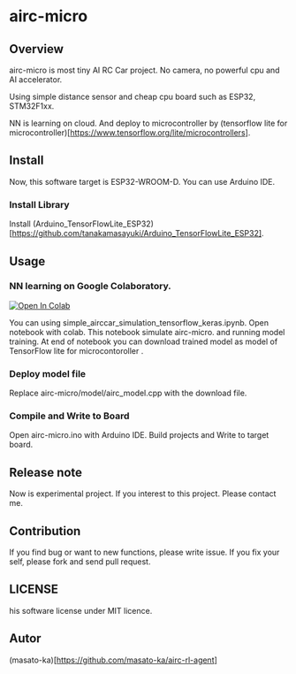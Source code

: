 # airc-micro

## Overview

airc-micro is most tiny AI RC Car project. No camera, no powerful cpu and AI accelerator.

Using simple distance sensor and cheap cpu board such as ESP32, STM32F1xx.

NN is learning on cloud. And deploy to microcontroller by (tensorflow lite for microcontroller)[https://www.tensorflow.org/lite/microcontrollers].

## Install 

Now, this software target is ESP32-WROOM-D. You can use Arduino IDE.

### Install Library

Install (Arduino_TensorFlowLite_ESP32)[https://github.com/tanakamasayuki/Arduino_TensorFlowLite_ESP32].

## Usage

### NN learning on Google Colaboratory.

[![Open In Colab](https://colab.research.google.com/assets/colab-badge.svg)](http://colab.research.google.com/github/masato-ka/airc-micro/blob/simple_airccar_simulation_tensorflow_keras.ipynb)

You can using simple_airccar_simulation_tensorflow_keras.ipynb. Open notebook with colab. This notebook simulate airc-micro. and running model training. At end of notebook you can download trained model as model of TensorFlow lite for microcontoroller .

### Deploy model file

Replace airc-micro/model/airc_model.cpp with the download file.

### Compile and Write to Board

Open airc-micro.ino with Arduino IDE. Build projects and Write to target board.

## Release note

Now is experimental project. If you interest to this project. Please contact me.

## Contribution

If you find bug or want to new functions, please write issue.
If you fix your self, please fork and send pull request.

## LICENSE

his software license under MIT licence.

## Autor 

(masato-ka)[https://github.com/masato-ka/airc-rl-agent]
